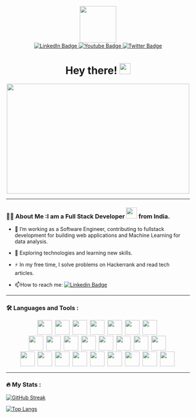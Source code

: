 <div id="header" align="center">
  <img src="https://media.giphy.com/media/M9gbBd9nbDrOTu1Mqx/giphy.gif" width="100"/>
</div>
<div id="badges" align="center">
  <a href="https://www.linkedin.com/in/127001-sameer">
    <img src="https://img.shields.io/badge/LinkedIn-blue?style=for-the-badge&logo=linkedin&logoColor=white" alt="LinkedIn Badge"/>
  </a>
  <a href="mailto:pieisnot22by7@gmail.com">
    <img src="https://img.shields.io/badge/Gmail-red?style=for-the-badge&logo=gmail&logoColor=white" alt="Youtube Badge"/>
  </a>
  <a href="https://instagram.com/im_sameer_29?igshid=OGQ5ZDc2ODk2ZA==">
    <img src="https://img.shields.io/badge/Instagram-pink?style=for-the-badge&logo=instagram&logoColor=red" alt="Twitter Badge"/>
  </a>
</div>
<!-- <img src="https://komarev.com/ghpvc/?username=Sitama-from-IITM&style=flat-square&color=blue" alt=""/> -->
<h1 align="center">
  Hey there!
  <img src="https://media.giphy.com/media/hvRJCLFzcasrR4ia7z/giphy.gif" width="30px"/>
</h1>
<div align="center">
  <img src="https://media.giphy.com/media/dWesBcTLavkZuG35MI/giphy.gif" width="500" height="300"/>
</div>

---

### :man_technologist: About Me :I am a Full Stack Developer <img src="https://media.giphy.com/media/WUlplcMpOCEmTGBtBW/giphy.gif" width="30"> from India.
- :telescope: I’m working as a Software Engineer, contributing to fullstack development for building web applications and Machine Learning for data analysis.

- :seedling: Exploring technologies and learning new skills.

- :zap: In my free time, I solve problems on Hackerrank and read tech articles.

- :mailbox:How to reach me: [![Linkedin Badge](https://img.shields.io/badge/-Sameer-blue?style=flat&logo=Linkedin&logoColor=white)](https://www.linkedin.com/in/127001-sameer)

---

### :hammer_and_wrench: Languages and Tools :
<div align="center">
    <img src="https://cdn.jsdelivr.net/gh/devicons/devicon/icons/matlab/matlab-original.svg" width="40" height="40" />&nbsp;
    <img src="https://cdn.jsdelivr.net/gh/devicons/devicon/icons/vscode/vscode-original.svg" width="40" height="40" />&nbsp;
    <img src="https://cdn.jsdelivr.net/gh/devicons/devicon/icons/atom/atom-original.svg" width="40" height="40" />&nbsp;
    <img src="https://cdn.jsdelivr.net/gh/devicons/devicon/icons/heroku/heroku-original.svg" width="40" height="40" />&nbsp;
    <img src="https://cdn.jsdelivr.net/gh/devicons/devicon/icons/git/git-original.svg" width="40" height="40" />&nbsp;
    <img src="https://cdn.jsdelivr.net/gh/devicons/devicon/icons/github/github-original.svg" width="40" height="40" />&nbsp;
    <img src="https://cdn.jsdelivr.net/gh/devicons/devicon/icons/figma/figma-original.svg" width="40" height="40" />&nbsp;
    <br>
    <img src="https://cdn.jsdelivr.net/gh/devicons/devicon/icons/c/c-original.svg" width="40" height="40" />&nbsp;
    <img src="https://cdn.jsdelivr.net/gh/devicons/devicon/icons/cplusplus/cplusplus-original.svg" width="40" height="40" />&nbsp;
    <img src="https://cdn.jsdelivr.net/gh/devicons/devicon/icons/python/python-original.svg" width="40" height="40" />&nbsp;
    <img src="https://cdn.jsdelivr.net/gh/devicons/devicon/icons/javascript/javascript-original.svg" width="40" height="40" />&nbsp;
    <img src="https://cdn.jsdelivr.net/gh/devicons/devicon/icons/mysql/mysql-original.svg" width="40" height="40" />&nbsp; 
    <img src="https://cdn.jsdelivr.net/gh/devicons/devicon/icons/numpy/numpy-original.svg" width="40" height="40" />&nbsp;
    <img src="https://cdn.jsdelivr.net/gh/devicons/devicon/icons/pandas/pandas-original.svg" width="40" height="40" />&nbsp;
    <img src="https://cdn.jsdelivr.net/gh/devicons/devicon/icons/tensorflow/tensorflow-original.svg" width="40" height="40" />&nbsp;
    <br>
    <img src="https://cdn.jsdelivr.net/gh/devicons/devicon/icons/html5/html5-original.svg" width="40" height="40" />&nbsp;
    <img src="https://cdn.jsdelivr.net/gh/devicons/devicon/icons/css3/css3-original.svg" width="40" height="40" />&nbsp;
    <img src="https://cdn.jsdelivr.net/gh/devicons/devicon/icons/bootstrap/bootstrap-original.svg" width="40" height="40" />&nbsp;
    <img src="https://cdn.jsdelivr.net/gh/devicons/devicon/icons/jquery/jquery-original.svg" width="40" height="40" />&nbsp;
    <img src="https://cdn.jsdelivr.net/gh/devicons/devicon/icons/react/react-original.svg" width="40" height="40" />&nbsp;
    <img src="https://cdn.jsdelivr.net/gh/devicons/devicon/icons/redux/redux-original.svg" width="40" height="40" />&nbsp;  
    <img src="https://cdn.jsdelivr.net/gh/devicons/devicon/icons/nodejs/nodejs-original.svg" width="40" height="40" />&nbsp;
    <img src="https://cdn.jsdelivr.net/gh/devicons/devicon/icons/mongodb/mongodb-original.svg" width="40" height="40" />&nbsp;
    <img src="https://cdn.jsdelivr.net/gh/devicons/devicon/icons/npm/npm-original-wordmark.svg" width="40" height="40" />&nbsp;
</div>

---

### :fire: My Stats :
[![GitHub Streak](http://github-readme-streak-stats.herokuapp.com?user=Sitama-from-IITM&exclude_days=Sun%2CSat)](https://git.io/streak-stats)


[![Top Langs](https://github-readme-stats.vercel.app/api/top-langs/?username=Sitama-from-IITM&layout=compact&theme=vision-friendly-default)](https://github.com/anuraghazra/github-readme-stats)
